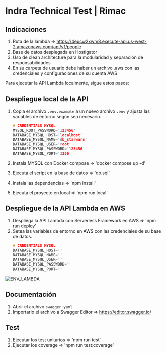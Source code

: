 # Indra Technical Test | Rimac

## Indicaciones

1. Ruta de la lambda => https://4eucw2xwm8.execute-api.us-west-2.amazonaws.com/api/v1/people
2. Base de datos desplegada en Hostigator
3. Uso de clean architecture para la modularidad y separación de responsabilidades
4. En su carpeta de usuario debe haber un archivo .aws con las credenciales y configuraciones de su cuenta AWS

Para ejecutar la API Lambda localmente, sigue estos pasos:

## Despliegue local de la API

1. Copia el archivo `.env.example` a un nuevo archivo `.env` y ajusta las variables de entorno según sea necesario.

   ```c
   # CREDENTIALS MYSQL
   MYSQL_ROOT_PASSWORD='123456'
   DATABASE_MYSQL_HOST='localhost'
   DATABASE_MYSQL_NAME='db_starwars'
   DATABASE_MYSQL_USER='root'
   DATABASE_MYSQL_PASSWORD='123456'
   DATABASE_MYSQL_PORT='3306'
   ```

2. Instala MYSQL con Docker compose => 'docker compose up -d'
3. Ejecuta el script en la base de datos => 'db.sql'
4. instala las dependencias => 'npm install'
5. Ejecuta el proyecto en local => 'npm run local'

## Despliegue de la API Lambda en AWS

1. Despliega la API Lambda con Serverless Framework en AWS => 'npm run deploy'
2. Setea las variables de entorno en AWS con las credenciales de su base de datos.
   ```c
   # CREDENTIALS MYSQL
   DATABASE_MYSQL_HOST=''
   DATABASE_MYSQL_NAME=''
   DATABASE_MYSQL_USER=''
   DATABASE_MYSQL_PASSWORD=''
   DATABASE_MYSQL_PORT=''
   ```

![ENV_LAMBDA](https://github.com/user-attachments/assets/bb409b76-db24-4478-9260-3740430fe8eb)


## Documentación

1. Abrir el archivo `swagger.yaml`
2. Importarlo el archivo a Swagger Editor => https://editor.swagger.io/

## Test

1. Ejecutar los test unitarios => 'npm run test'
2. Ejecutar los coverage => 'npm run test:coverage'
